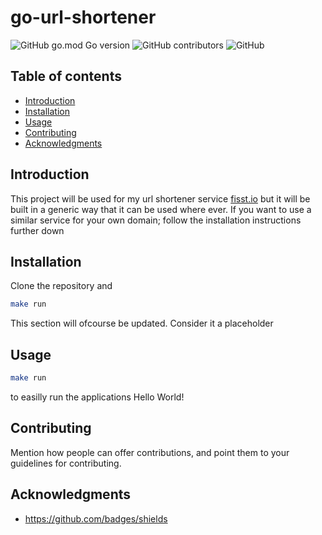 go-url-shortener
=================================================

![GitHub go.mod Go version](https://img.shields.io/github/go-mod/go-version/t0nyandre/go-url-shortener?style=for-the-badge)
![GitHub contributors](https://img.shields.io/github/contributors/t0nyandre/go-url-shortener?style=for-the-badge)
![GitHub](https://img.shields.io/github/license/t0nyandre/go-url-shortener?style=for-the-badge)


Table of contents
-----------------

* [Introduction](#introduction)
* [Installation](#installation)
* [Usage](#usage)
* [Contributing](#contributing)
* [Acknowledgments](#acknowledgments)


Introduction
------------

This project will be used for my url shortener service [fisst.io](https://fisst.io) but it will be built in a generic way that it can be used where ever. If you want to use a similar service for your own domain; follow the installation instructions further down



Installation
------------

Clone the repository and

```bash
make run
```
This section will ofcourse be updated. Consider it a placeholder
 

Usage
-----

```bash
make run
```
to easilly run the applications Hello World!


Contributing
------------

Mention how people can offer contributions, and point them to your guidelines for contributing.


Acknowledgments
---------------

* https://github.com/badges/shields
